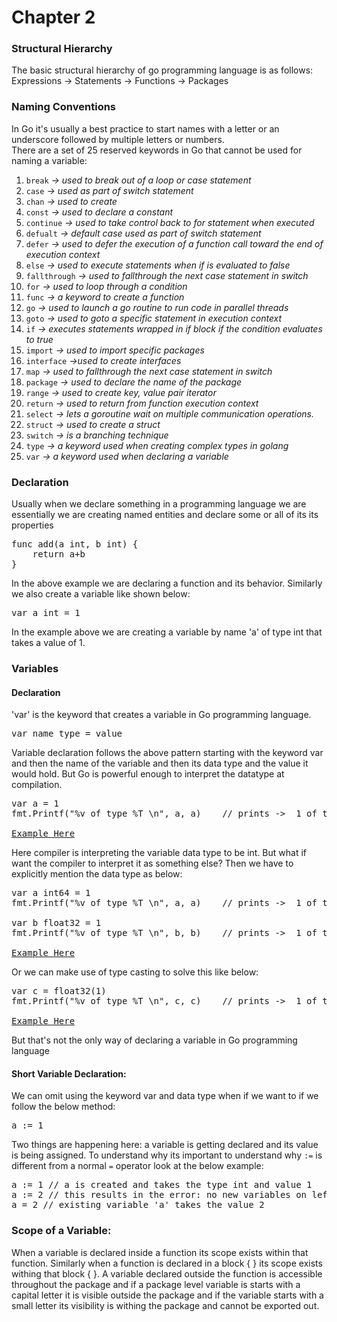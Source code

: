 # Chapter 2

### Structural Hierarchy

The basic structural hierarchy of go programming language is as follows:
Expressions -> Statements -> Functions -> Packages

### Naming Conventions
In Go it's usually a best practice to start names with a letter or an underscore followed by multiple letters or numbers.  
There are a set of 25 reserved keywords in Go that cannot be used for naming a variable:

1. `break`		*-> used to break out of a loop or case statement*
2. `case`		*-> used as part of switch statement*
3. `chan`		*-> used to create*
4. `const`		*-> used to declare a constant*
5. `continue`	*-> used to take control back to for statement when executed*
6. `defualt`		*-> default case used as part of switch statement*
7. `defer`		*-> used to defer the execution of a function call toward the end of execution context*
8. `else`	*-> used to execute statements when if is evaluated to false*
9. `fallthrough` *-> used to fallthrough the next case statement in switch*
10. `for` *-> used to loop through a condition*
11. `func` *-> a keyword to create a function*
12. `go` *-> used to launch a go routine to run code in parallel threads*
13. `goto` *-> used to goto a specific statement in execution context*
14. `if` *-> executes statements wrapped in if block if the condition evaluates to true*
15. `import` *-> used to import specific packages*
16. `interface` *->used to create interfaces*
17. `map`	*-> used to fallthrough the next case statement in switch*
18. `package` *-> used to declare the name of the package*
19. `range` *-> used to create key, value pair iterator*
20. `return` *-> used to return from function execution context*
21. `select` *-> lets a goroutine wait on multiple communication operations.*
22. `struct` *-> used to create a struct*
23. `switch` *-> is a branching technique*
24. `type` *-> a keyword used when creating complex types in golang*
25. `var` *->  a keyword used when declaring a variable*

### Declaration
Usually when we declare something in a programming language we are essentially
we are creating named entities and declare some or all of its its properties

<pre>
func add(a int, b int) {
    return a+b
}
</pre>

In the above example we are declaring a function and its behavior. Similarly we also create
a variable like shown below:

<pre>
var a int = 1
</pre>

In the example above we are creating a variable by name 'a' of type int that takes a value of 1.

### Variables

#### Declaration
'var' is the keyword that creates a variable in Go programming language.

<pre>
var name type = value
</pre>

Variable declaration follows the above pattern starting with the keyword var and then the name of the variable
and then its data type and the value it would hold. But Go is powerful enough to interpret the datatype at compilation.

<pre>
var a = 1
fmt.Printf("%v of type %T \n", a, a)    // prints ->  1 of type int

<a href="https://play.golang.org/p/tl7mNi-zTEv" target="_blank">Example Here</a>
</pre>

Here compiler is interpreting the variable data type to be int. But what if want the compiler
to interpret it as something else? Then we have to explicitly mention the data type as below:

<pre>
var a int64 = 1
fmt.Printf("%v of type %T \n", a, a)    // prints ->  1 of type int64

var b float32 = 1
fmt.Printf("%v of type %T \n", b, b)    // prints ->  1 of type float32

<a href="https://play.golang.org/p/YRt53csyhvV" target="_blank">Example Here</a>
</pre>

Or we can make use of type casting to solve this like below:

<pre>
var c = float32(1)
fmt.Printf("%v of type %T \n", c, c)    // prints ->  1 of type float32

<a href="https://play.golang.org/p/YRt53csyhvV" target="_blank">Example Here</a>
</pre>

But that's not the only way of declaring a variable in Go programming language

#### Short Variable Declaration:
We can omit using the keyword var and data type when if we want to if we follow the below method:
<pre>
a := 1
</pre>

Two things are happening here: a variable is getting declared and its value is being assigned.
To understand why its important to understand why `:=` is different from a normal `=` operator look at the below example:

<pre>
a := 1 // a is created and takes the type int and value 1
a := 2 // this results in the error: <span color="red">no new variables on left side of :=</span>
a = 2 // existing variable 'a' takes the value 2
</pre>


### Scope of a Variable:
When a variable is declared inside a function its scope exists within that function.
Similarly when a function is declared in a block { } its scope exists withing that block { }.
A variable declared outside the function is accessible throughout the package and if a
package level variable is starts with a capital letter it is visible outside the package and
if the variable starts with a small letter its visibility is withing the package and cannot be exported out.
